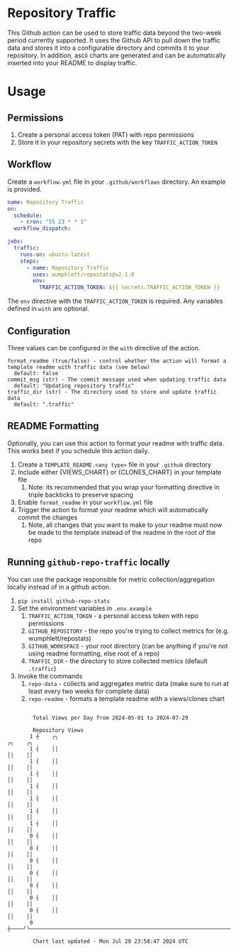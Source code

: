# Repository Traffic

This Github action can be used to store traffic data beyond the two-week period currently supported.
It uses the Github API to pull down the traffic data and stores it into a configurable directory and commits it to your 
repository. In addition, ascii charts are generated and can be automatically inserted into your README to display traffic.

# Usage
## Permissions
1. Create a personal access token (PAT) with repo permissions
2. Store it in your repository secrets with the key `TRAFFIC_ACTION_TOKEN`

## Workflow
Create a `workflow.yml` file in your `.github/workflows` directory. An example is provided.

```yaml
name: Repository Traffic
on:
  schedule:
    - cron: "55 23 * * 1"
  workflow_dispatch:

jobs:
  traffic:
    runs-on: ubuntu-latest
    steps:
      - name: Repository Traffic
        uses: wumphlett/repostats@v2.1.0
        env:
          TRAFFIC_ACTION_TOKEN: ${{ secrets.TRAFFIC_ACTION_TOKEN }}
```
The `env` directive with the `TRAFFIC_ACTION_TOKEN` is required. Any variables defined in `with` are optional.

## Configuration
Three values can be configured in the `with` directive of the action.
```
format_readme (true/false) - control whether the action will format a template readme with traffic data (see below)
  default: false
commit_msg (str) - The commit message used when updating traffic data
  default: "Updating repository traffic"
traffic_dir (str) - The directory used to store and update traffic data
  default: ".traffic"
```

## README Formatting
Optionally, you can use this action to format your readme with traffic data. This works best if you schedule this action
daily.

1. Create a `TEMPLATE_README.<any type>` file in your `.github` directory
2. Include either {VIEWS_CHART} or {CLONES_CHART} in your template file
   1. Note: its recommended that you wrap your formatting directive in triple backticks to preserve spacing
3. Enable `format_readme` in your `workflow.yml` file
4. Trigger the action to format your readme which will automatically commit the changes
   1. Note, all changes that you want to make to your readme must now be made to the template instead of the readme in the root of the repo

## Running `github-repo-traffic` locally
You can use the package responsible for metric collection/aggregation locally instead of in a github action.

1. `pip install github-repo-stats`
2. Set the environment variables in `.env.example`
   1. `TRAFFIC_ACTION_TOKEN` - a personal access token with repo permissions
   2. `GITHUB_REPOSITORY` - the repo you're trying to collect metrics for (e.g. wumphlett/repostats)
   3. `GITHUB_WORKSPACE` - your root directory (can be anything if you're not using readme formatting, else root of a repo)
   4. `TRAFFIC_DIR` - the directory to store collected metrics (default `.traffic`)
3. Invoke the commands
   1. `repo-data` - collects and aggregates metric data (make sure to run at least every two weeks for complete data)
   2. `repo-readme` - formats a template readme with a views/clones chart

```

        Total Views per Day from 2024-05-01 to 2024-07-29

        Repository Views
       1 ┼    ╭╮                                                                    ╭╮    ╭╮
       1 ┤    ││                                                                    ││    ││
       1 ┤    ││                                                                    ││    ││
       1 ┤    ││                                                                    ││    ││
       1 ┤    ││                                                                    ││    ││
       1 ┤    ││                                                                    ││    ││
       1 ┤    ││                                                                    ││    ││
       1 ┤    ││                                                                    ││    ││
       0 ┤    ││                                                                    ││    ││
       0 ┤    ││                                                                    ││    ││
       0 ┤    ││                                                                    ││    ││
       0 ┤    ││                                                                    ││    ││
       0 ┤    ││                                                                    ││    ││
       0 ┤    ││                                                                    ││    ││
       0 ┤    ││                                                                    ││    ││
       0 ┼────╯╰────────────────────────────────────────────────────────────────────╯╰────╯╰───────

        Chart last updated - Mon Jul 29 23:58:47 2024 UTC
        
```
